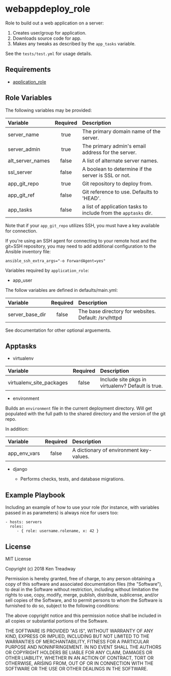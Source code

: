 webappdeploy_role
=================

Role to build out a web application on a server:
1. Creates user/group for application.
2. Downloads source code for app.
3. Makes any tweaks as described by the `app_tasks` variable.

See the `tests/test.yml` for usage details.

Requirements
------------

* [application_role](https://github.com/buzzbombnc/application_role)

Role Variables
--------------

The following variables may be provided:

| Variable         | Required | Description                                                    |
|:-----------------|:--------:|:---------------------------------------------------------------|
| server_name      | true     | The primary domain name of the server.                         |
| server_admin     | true     | The primary admin's email address for the server.              |
| alt_server_names | false    | A list of alternate server names.                              |
| ssl_server       | false    | A boolean to determine if the server is SSL or not.            |
| app_git_repo     | true     | Git repository to deploy from.                                 |
| app_git_ref      | false    | Git reference to use.  Defaults to 'HEAD'.                     |
| app_tasks        | false    | a list of application tasks to include from the `apptasks` dir.|

Note that if your `app_git_repo` utilizes SSH, you must have a key available for connection.

If you're using an SSH agent for connecting to your remote host and the git+SSH repository, you may need to add additional configuration to the Ansible inventory file:

    ansible_ssh_extra_args="-o ForwardAgent=yes"

Variables required by `application_role`:
* app_user

The follow variables are defined in defaults/main.yml:

| Variable         | Required | Description                                                    |
|:-----------------|:--------:|:---------------------------------------------------------------|
| server_base_dir  | false    | The base directory for websites.  Default: /srv/httpd          |

See documentation for other optional arguements.

Apptasks
--------

* virtualenv

| Variable                 | Required | Description                                        |
|:-------------------------|:--------:|:---------------------------------------------------|
| virtualenv_site_packages | false    | Include site pkgs in virtualenv?  Default is true. |

* environment

Builds an `environment` file in the current deployment directory.  Will get populated with the full path to the 
shared directory and the version of the git repo.

In addition:

| Variable     | Required | Description                                        |
|:-------------|:--------:|:---------------------------------------------------|
| app_env_vars | false    | A dictionary of environment key-values.            |

* django

  + Performs checks, tests, and database migrations.


Example Playbook
----------------

Including an example of how to use your role (for instance, with variables passed in as parameters) is always nice for users too:

    - hosts: servers
      roles:
         - { role: username.rolename, x: 42 }

License
-------

MIT License

Copyright (c) 2018 Ken Treadway

Permission is hereby granted, free of charge, to any person obtaining a copy
of this software and associated documentation files (the "Software"), to deal
in the Software without restriction, including without limitation the rights
to use, copy, modify, merge, publish, distribute, sublicense, and/or sell
copies of the Software, and to permit persons to whom the Software is
furnished to do so, subject to the following conditions:

The above copyright notice and this permission notice shall be included in all
copies or substantial portions of the Software.

THE SOFTWARE IS PROVIDED "AS IS", WITHOUT WARRANTY OF ANY KIND, EXPRESS OR
IMPLIED, INCLUDING BUT NOT LIMITED TO THE WARRANTIES OF MERCHANTABILITY,
FITNESS FOR A PARTICULAR PURPOSE AND NONINFRINGEMENT. IN NO EVENT SHALL THE
AUTHORS OR COPYRIGHT HOLDERS BE LIABLE FOR ANY CLAIM, DAMAGES OR OTHER
LIABILITY, WHETHER IN AN ACTION OF CONTRACT, TORT OR OTHERWISE, ARISING FROM,
OUT OF OR IN CONNECTION WITH THE SOFTWARE OR THE USE OR OTHER DEALINGS IN THE
SOFTWARE.
